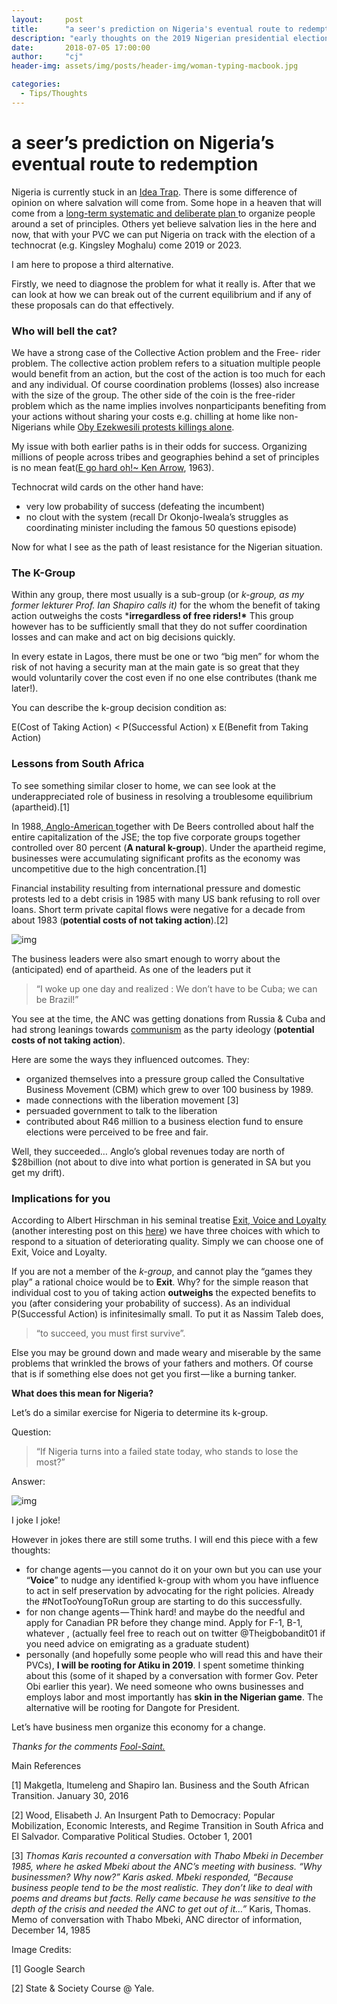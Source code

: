 ```yaml
---
layout:     post
title:      "a seer's prediction on Nigeria's eventual route to redemption"
description: "early thoughts on the 2019 Nigerian presidential elections"
date:       2018-07-05 17:00:00
author:     "cj"
header-img: assets/img/posts/header-img/woman-typing-macbook.jpg

categories:
  - Tips/Thoughts
---
```


# a seer’s prediction on Nigeria’s eventual route to redemption

Nigeria is currently stuck in an [Idea Trap](http://www.econlib.org/library/Columns/y2004/Caplanidea.html). There is some difference of opinion on where salvation will come from. Some hope in a heaven that will come from a [long-term systematic and deliberate plan ](https://aguntasolo.co/destiny-organising-principles-396ffd92f5b1)to organize people around a set of principles. Others yet believe salvation lies in the here and now, that with your PVC we can put Nigeria on track with the election of a technocrat (e.g. Kingsley Moghalu) come 2019 or 2023.

I am here to propose a third alternative.

Firstly, we need to diagnose the problem for what it really is. After that we can look at how we can break out of the current equilibrium and if any of these proposals can do that effectively.

### Who will bell the cat?

We have a strong case of the Collective Action problem and the Free- rider problem. The collective action problem refers to a situation multiple people would benefit from an action, but the cost of the action is too much for each and any individual. Of course coordination problems (losses) also increase with the size of the group. The other side of the coin is the free-rider problem which as the name implies involves nonparticipants benefiting from your actions without sharing your costs e.g. chilling at home like non-Nigerians while [Oby Ezekwesili protests killings alone](https://www.icirnigeria.org/photos-oby-ezekwesili-embarks-on-one-woman-march-to-protest-plateau-killings/).

My issue with both earlier paths is in their odds for success. Organizing millions of people across tribes and geographies behind a set of principles is no mean feat([E go hard oh!~ Ken Arrow](https://en.wikipedia.org/wiki/Arrow's_impossibility_theorem), 1963).

Technocrat wild cards on the other hand have:

- very low probability of success (defeating the incumbent)
- no clout with the system (recall Dr Okonjo-Iweala’s struggles as coordinating minister including the famous 50 questions episode)

Now for what I see as the path of least resistance for the Nigerian situation.

### The K-Group

Within any group, there most usually is a sub-group (or *k-group, as my former lekturer Prof. Ian Shapiro calls it)* for the whom the benefit of taking action outweighs the costs ***irregardless of free riders!\*** This group however has to be sufficiently small that they do not suffer coordination losses and can make and act on big decisions quickly.

In every estate in Lagos, there must be one or two “big men” for whom the risk of not having a security man at the main gate is so great that they would voluntarily cover the cost even if no one else contributes (thank me later!).

You can describe the k-group decision condition as:

E(Cost of Taking Action) < P(Successful Action) x E(Benefit from Taking Action)

### Lessons from South Africa

To see something similar closer to home, we can see look at the underappreciated role of business in resolving a troublesome equilibrium (apartheid).[1]

In 1988,[ Anglo-American ](http://southafrica.angloamerican.com/)together with De Beers controlled about half the entire capitalization of the JSE; the top five corporate groups together controlled over 80 percent (**A natural k-group**). Under the apartheid regime, businesses were accumulating significant profits as the economy was uncompetitive due to the high concentration.[1]

Financial instability resulting from international pressure and domestic protests led to a debt crisis in 1985 with many US bank refusing to roll over loans. Short term private capital flows were negative for a decade from about 1983 (**potential costs of not taking action**).[2]

![img](https://conyekwelu.files.wordpress.com/2018/12/0db88-1FS2APTSw7901c-YlX9RYQw.png?w=1088)



The business leaders were also smart enough to worry about the (anticipated) end of apartheid. As one of the leaders put it

> “I woke up one day and realized : We don’t have to be Cuba; we can be Brazil!”

You see at the time, the ANC was getting donations from Russia & Cuba and had strong leanings towards [communism](https://youtu.be/jl_CTBYHQsk?t=402) as the party ideology (**potential costs of not taking action**).

Here are some the ways they influenced outcomes. They:

- organized themselves into a pressure group called the Consultative Business Movement (CBM) which grew to over 100 business by 1989.
- made connections with the liberation movement [3]
- persuaded government to talk to the liberation
- contributed about R46 million to a business election fund to ensure elections were perceived to be free and fair.

Well, they succeeded… Anglo’s global revenues today are north of $28billion (not about to dive into what portion is generated in SA but you get my drift).

### Implications for you

According to Albert Hirschman in his seminal treatise [Exit, Voice and Loyalty](https://en.wikipedia.org/wiki/Exit,_Voice,_and_Loyalty) (another interesting post on this [here](https://aguntasolo.co/exit-voice-and-loyalty-aviation-in-nigeria-8d9e738240da)) we have three choices with which to respond to a situation of deteriorating quality. Simply we can choose one of Exit, Voice and Loyalty.

If you are not a member of the *k-group*, and cannot play the “games they play” a rational choice would be to **Exit**. Why? for the simple reason that individual cost to you of taking action **outweighs** the expected benefits to you (after considering your probability of success). As an individual P(Successful Action) is infinitesimally small. To put it as Nassim Taleb does,

> “to succeed, you must first survive”.

Else you may be ground down and made weary and miserable by the same problems that wrinkled the brows of your fathers and mothers. Of course that is if something else does not get you first — like a burning tanker.

**What does this mean for Nigeria?**

Let’s do a similar exercise for Nigeria to determine its k-group.

Question:

> “If Nigeria turns into a failed state today, who stands to lose the most?”

Answer:

![img](https://conyekwelu.files.wordpress.com/2018/12/c46e6-1KbSgVRoGdKm4LdDpJ0NL4A.png?w=1088)



I joke I joke!

However in jokes there are still some truths. I will end this piece with a few thoughts:

- for change agents — you cannot do it on your own but you can use your “**Voice**” to nudge any identified k-group with whom you have influence to act in self preservation by advocating for the right policies. Already the #NotTooYoungToRun group are starting to do this successfully.
- for non change agents — Think hard! and maybe do the needful and apply for Canadian PR before they change mind. Apply for F-1, B-1, whatever , (actually feel free to reach out on twitter @Theigbobandit01 if you need advice on emigrating as a graduate student)
- personally (and hopefully some people who will read this and have their PVCs), **I will be rooting for Atiku in 2019**. I spent sometime thinking about this (some of it shaped by a conversation with former Gov. Peter Obi earlier this year). We need someone who owns businesses and employs labor and most importantly has **skin in the Nigerian game**. The alternative will be rooting for Dangote for President.

Let’s have business men organize this economy for a change.





*Thanks for the comments* [*Fool-Saint.*](https://medium.com/@eldivyn)

Main References

[1] Makgetla, Itumeleng and Shapiro Ian. Business and the South African Transition. January 30, 2016

[2] Wood, Elisabeth J. An Insurgent Path to Democracy: Popular Mobilization, Economic Interests, and Regime Transition in South Africa and El Salvador. Comparative Political Studies. October 1, 2001

[3] *Thomas Karis recounted a conversation with Thabo Mbeki in December 1985, where he asked Mbeki about the ANC’s meeting with business. “Why businessmen? Why now?” Karis asked. Mbeki responded, “Because business people tend to be the most realistic. They don’t like to deal with poems and dreams but facts. Relly came because he was sensitive to the depth of the crisis and needed the ANC to get out of it…”* Karis, Thomas. Memo of conversation with Thabo Mbeki, ANC director of information, December 14, 1985

Image Credits:

[1] Google Search

[2] State & Society Course @ Yale.